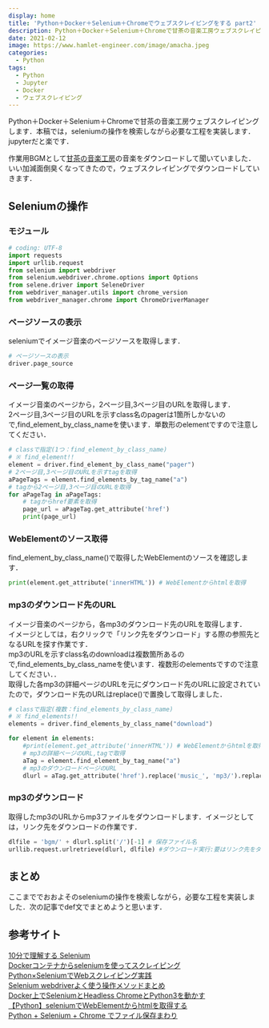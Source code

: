 ```yaml
---
display: home
title: 'Python＋Docker＋Selenium＋Chromeでウェブスクレイピングをする part2'
description: Python＋Docker＋Selenium＋Chromeで甘茶の音楽工房ウェブスクレイピングします．本稿では，seleniumの操作を検索しながら必要な工程を実装します．
date: 2021-02-12
image: https://www.hamlet-engineer.com/image/amacha.jpeg
categories: 
  - Python
tags:
  - Python
  - Jupyter
  - Docker
  - ウェブスクレイピング
---
```

Python＋Docker＋Selenium＋Chromeで甘茶の音楽工房ウェブスクレイピングします．本稿では，seleniumの操作を検索しながら必要な工程を実装します．jupyterだと楽です．<br>
<!-- more -->

作業用BGMとして[甘茶の音楽工房](https://amachamusic.chagasi.com/image_kurai.html)の音楽をダウンロードして聞いていました．いい加減面倒臭くなってきたので，ウェブスクレイピングでダウンロードしていきます．<br>

## Seleniumの操作
### モジュール
```python
# coding: UTF-8
import requests
import urllib.request
from selenium import webdriver
from selenium.webdriver.chrome.options import Options
from selene.driver import SeleneDriver
from webdriver_manager.utils import chrome_version
from webdriver_manager.chrome import ChromeDriverManager
```

### ページソースの表示
seleniumでイメージ音楽のページソースを取得します．
```python
# ページソースの表示
driver.page_source
```

### ページ一覧の取得
イメージ音楽のページから，2ページ目,3ページ目のURLを取得します．<br>
2ページ目,3ページ目のURLを示すclass名のpagerは1箇所しかないので,find_element_by_class_nameを使います．単数形のelementですので注意してください．
```python
# classで指定(1つ：find_element_by_class_name)
# ※ find_element!!
element = driver.find_element_by_class_name("pager")
# 2ページ目,3ページ目のURLを示すtagを取得
aPageTags = element.find_elements_by_tag_name("a")
# tagから2ページ目,3ページ目のURLを取得
for aPageTag in aPageTags:
    # tagからhref要素を取得
    page_url = aPageTag.get_attribute('href')
    print(page_url)
```

### WebElementのソース取得
find_element_by_class_name()で取得したWebElementのソースを確認します．
```python
print(element.get_attribute('innerHTML')) # WebElementからhtmlを取得
```

### mp3のダウンロード先のURL
イメージ音楽のページから，各mp3のダウンロード先のURLを取得します．<br>
イメージとしては，右クリックで「リンク先をダウンロード」する際の参照先となるURLを探す作業です．<br>
mp3のURLを示すclass名のdownloadは複数箇所あるので,find_elements_by_class_nameを使います．複数形のelementsですので注意してください．．<br>
取得した各mp3の詳細ページのURLを元にダウンロード先のURLに設定されていたので，ダウンロード先のURLはreplace()で置換して取得しました．

```python
# classで指定(複数：find_elements_by_class_name)
# ※ find_elements!!
elements = driver.find_elements_by_class_name("download")

for element in elements:
    #print(element.get_attribute('innerHTML')) # WebElementからhtmlを取得
    # mp3の詳細ページのURL,tagで取得
    aTag = element.find_element_by_tag_name("a")
    # mp3のダウンロードページのURL
    dlurl = aTag.get_attribute('href').replace('music_', 'mp3/').replace('.html', '.mp3')
```

### mp3のダウンロード
取得したmp3のURLからmp3ファイルをダウンロードします．イメージとしては，リンク先をダウンロードの作業です．
```python
dlfile = 'bgm/' + dlurl.split('/')[-1] # 保存ファイル名
urllib.request.urlretrieve(dlurl, dlfile) #ダウンロード実行:要はリンク先をダウンロード
```
## まとめ
ここまででおおよそのseleniumの操作を検索しながら，必要な工程を実装しました．次の記事でdef文でまとめようと思います．


## 参考サイト
[10分で理解する Selenium](https://qiita.com/Chanmoro/items/9a3c86bb465c1cce738a)<br>
[Dockerコンテナからseleniumを使ってスクレイピング](https://qiita.com/kei0919/items/f6f696169c92c936374c)<br>
[Python×SeleniumでWebスクレイピング実践](https://qiita.com/maroKanatani/items/e52984f37cc5474ccd98)<br>
[Selenium webdriverよく使う操作メソッドまとめ](https://qiita.com/mochio/items/dc9935ee607895420186)<br>
[Docker上でSeleniumとHeadless ChromeとPython3を動かす](https://qiita.com/sikkim/items/447b72e6ec45849058cd)<br>
[【Python】seleniumでWebElementからhtmlを取得する](https://engineeeer.com/python-selenium-webelement-get-html/)<br>
[Python + Selenium + Chrome でファイル保存まわり](https://qiita.com/memakura/items/f80d2e2c59514cfc14c9)
